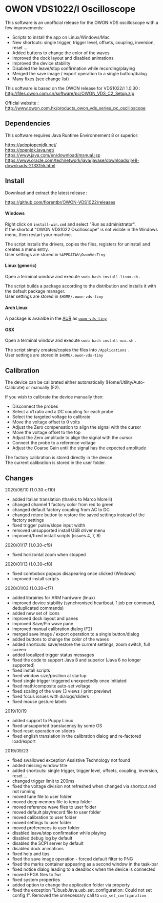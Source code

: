 
# OWON VDS1022/I Oscilloscope

This software is an unofficial release for the OWON VDS oscilloscope with a few improvements:

* Scripts to install the app on Linux/Windows/Mac
* New shortcuts: single trigger, trigger level, offsets, coupling, inversion, reset ...
* Added buttons to change the color of the waves
* Improved the dock layout and disabled animations
* Improved the device stability
* Disabled the leave/stop confirmation while recording/playing
* Merged the save image / export operation to a single button/dialog
* Many fixes (see change list)


This software is based on the OWON release for VDS1022/I 1.0.30 :  
http://files.owon.com.cn/software/pc/OWON_VDS_C2_Setup.zip  

Official website :  
http://www.owon.com.hk/products_owon_vds_series_pc_oscilloscope  


## Dependencies

This software requires Java Runtime Environnement 8 or superior:

https://adoptopenjdk.net/  
https://openjdk.java.net/  
https://www.java.com/en/download/manual.jsp  
https://www.oracle.com/technetwork/java/javase/downloads/jre8-downloads-2133155.html  


## Install

Download and extract the latest release :  

https://github.com/florentbr/OWON-VDS1022/releases  

#### Windows

Right click on `install-win.cmd` and select "Run as administrator".  
If the shortcut "OWON VDS1022 Oscilloscope" is not visible in the Windows menu, then restart your machine.  

The script installs the drivers, copies the files, registers for uninstall and creates a menu entry.  
User settings are stored in `%APPDATA%\OwonVdsTiny`  

#### Linux (generic)

Open a terminal window and execute `sudo bash install-linux.sh` .  
  
The script builds a package according to the distribution and installs it with the default package manager.  
User settings are stored in `$HOME/.owon-vds-tiny`  

#### Arch Linux

A package is avaialbe in the [AUR](https://aur.archlinux.org/) as [`owon-vds-tiny`](https://aur.archlinux.org/packages/owon-vds-tiny/)

#### OSX

Open a terminal window and execute `sudo bash install-mac.sh` .  

The script simply creates/copies the files into `/Applications` .  
User settings are stored in `$HOME/.owon-vds-tiny`  


## Calibration

The device can be calibrated either automatically (Home/Utility/Auto-Calibrate) or manually (F2).

If you wish to calibrate the device manually then:
* Disconnect the probes
* Select a x1 ratio and a DC coupling for each probe 
* Select the targeted voltage to calibrate
* Move the voltage offset to 0 volts
* Adjust the Zero compensation to align the signal with the cursor
* Move the voltage offset to the top
* Adjust the Zero amplitude to align the signal with the cursor
* Connect the probe to a reference voltage
* Adjust the Coarse Gain until the signal has the expected amplitude

The factory calibration is stored directly in the device.  
The current calibration is stored in the user folder.  


## Changes


2020/06/10 (1.0.30-cf10)
* added Italian translation (thanks to Marco Morelli)
* changed channel 1 factory color from red to green
* changed default factory coupling from AC to DC
* changed retore button to restore the saved settings instead of the factory settings
* fixed trigger pulse/slope input width
* removed unsupported install USB driver menu
* improved/fixed install scripts (issues 4, 7, 8)

2020/01/17 (1.0.30-cf9)
* fixed horizontal zoom when stopped

2020/01/13 (1.0.30-cf8)
* fixed combobox popups disapearing once clicked (Windows)
* improved install scripts

2020/01/03 (1.0.30-cf7)

* added librairies for ARM hardware (linux)
* improved device stability (synchronised heartbeat, 1 job per command, deduplicated commands)
* added new set of icons
* improved dock layout and panes
* improved Save/Pin wave pane
* improved manual calibration dialog (F2)
* merged save image / export operation to a single button/dialog
* added buttons to change the color of the waves
* added shortcuts: save/restore the current settings, zoom switch, full screen
* added localized trigger status messages
* fixed the code to support Java 8 and superior (Java 6 no longer supported)
* fixed install scripts
* fixed window size/position at startup
* fixed single trigger triggered unexpectedly once initiated
* fixed math/composite auto-set voltage
* fixed scaling of the view (3 views / print preview)
* fixed focus issues with dialogs/sliders
* fixed mouse gesture labels

2019/10/19

* added support to Puppy Linux
* fixed unsupported translucency by some OS
* fixed reset operation on sliders
* fixed english translation in the calibration dialog and re-factored load/export

2019/09/23

* fixed swallowed exception Assistive Technology not found
* added missing window title
* added shortcuts: single trigger, trigger level, offsets, coupling, inversion, reset ...
* changed trigger limit to 200ms
* fixed the voltage division not refreshed when changed via shortcut and not running
* moved tune file to user folder
* moved deep memory file to temp folder
* moved reference wave files to user folder
* moved default play/record file to user folder
* moved calibration to user folder
* moved settings to user folder
* moved preferences to user folder
* disabled leave/stop confirmation while playing
* disabled debug log by default
* disabled the SCPI server by default
* disabled dock animations
* fixed help and tips
* fixed the save image operation - forced default filter to PNG
* fixed the marks container appearing as a second window in the task-bar
* fixed notice dialog leading to a deadlock when the device is connected
* moved FPGA files to fwr
* fixed system properties
* added option to change the application folder via property
* fixed the exception "LibusbJava.usb_set_configuration: Could not set config 1". Removed the unnecessary call to `usb_set_configuration`
